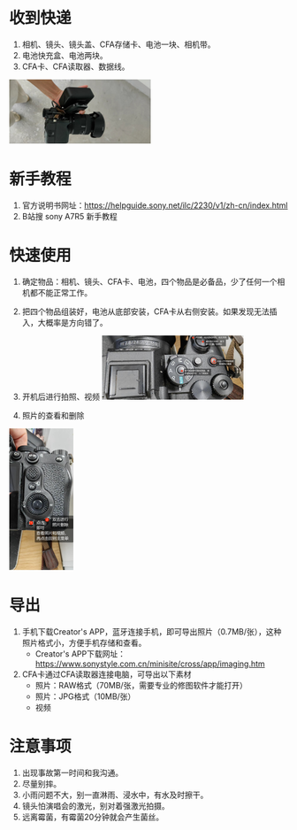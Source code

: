 # 收到快递
1. 相机、镜头、镜头盖、CFA存储卡、电池一块、相机带。
2. 电池快充盒、电池两块。
3. CFA卡、CFA读取器、数据线。

<img src="..\picture\相机借用说明_收到物品快照.png" alt="收到物品快照" style="zoom:25%;" />



# 新手教程

1. 官方说明书网址：https://helpguide.sony.net/ilc/2230/v1/zh-cn/index.html
2. B站搜 sony A7R5 新手教程



# 快速使用

1. 确定物品：相机、镜头、CFA卡、电池，四个物品是必备品，少了任何一个相机都不能正常工作。

2. 把四个物品组装好，电池从底部安装，CFA卡从右侧安装。如果发现无法插入，大概率是方向错了。

3. 开机后进行拍照、视频
    <img src="..\picture\相机借用说明_相机_顶部.jpg" alt="收到物品快照" style="zoom:25%;" />

4. 照片的查看和删除
 <img src="..\picture\相机借用说明_相机_背面.jpg" alt="收到物品快照" style="zoom:25%;" />



# 导出

1. 手机下载Creator's APP，蓝牙连接手机，即可导出照片（0.7MB/张），这种照片格式小，方便手机存储和查看。
   * Creator's APP下载网址：https://www.sonystyle.com.cn/minisite/cross/app/imaging.htm
2. CFA卡通过CFA读取器连接电脑，可导出以下素材
   * 照片：RAW格式（70MB/张，需要专业的修图软件才能打开）
   * 照片：JPG格式（10MB/张）
   * 视频



# 注意事项

1. 出现事故第一时间和我沟通。
2. 尽量别摔。
3. 小雨问题不大，别一直淋雨、浸水中，有水及时擦干。
4. 镜头怕演唱会的激光，别对着强激光拍摄。
5. 远离霉菌，有霉菌20分钟就会产生菌丝。